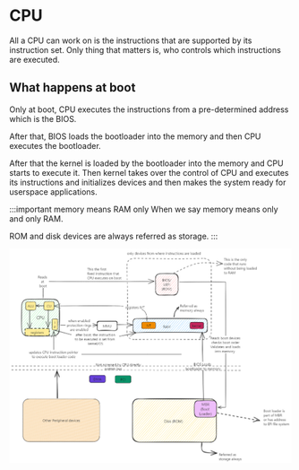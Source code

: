 # CPU

All a CPU can work on is the instructions that are supported by its instruction set.
Only thing that matters is, who controls which instructions are executed.

## What happens at boot

Only at boot, CPU executes the instructions from a pre-determined address which is the BIOS.

After that, BIOS loads the bootloader into the memory and then CPU executes the bootloader.

After that the kernel is loaded by the bootloader into the memory and CPU starts to execute it. 
Then kernel takes over the control of CPU and executes its instructions and initializes devices and
then makes the system ready for userspace applications.

:::important memory means RAM only
When we say memory means only and only RAM.

ROM and disk devices are always referred as storage.
:::

![boot process](../../static/img/cpu-bootload-process.excalidraw.png)

